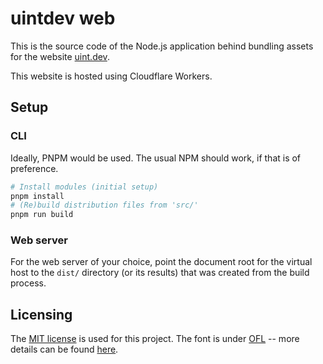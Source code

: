 # uintdev web

This is the source code of the Node.js application behind bundling assets for the website [uint.dev](https://uint.dev/).

This website is hosted using Cloudflare Workers.

## Setup

### CLI

Ideally, PNPM would be used. The usual NPM should work, if that is of preference.

```bash
# Install modules (initial setup)
pnpm install
# (Re)build distribution files from 'src/'
pnpm run build
```

### Web server

For the web server of your choice, point the document root for the virtual host to the `dist/` directory (or its results) that was created from the build process.

## Licensing

The [MIT license](LICENSE) is used for this project. The font is under [OFL](src/assets/sass/fonts/OFL.txt) -- more details can be found [here](https://fonts.google.com/specimen/Nunito).
